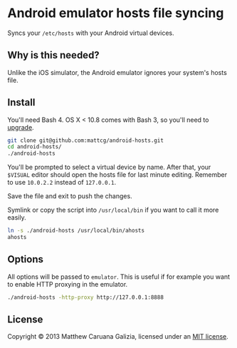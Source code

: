 # Android emulator hosts file syncing #

Syncs your `/etc/hosts` with your Android virtual devices.

## Why is this needed? ##

Unlike the iOS simulator, the Android emulator ignores your system's hosts file.

## Install ##

You'll need Bash 4. OS X < 10.8 comes with Bash 3, so you'll need to [upgrade](http://apple.stackexchange.com/a/24635/28699).

```bash
git clone git@github.com:mattcg/android-hosts.git
cd android-hosts/
./android-hosts
```

You'll be prompted to select a virtual device by name. After that, your `$VISUAL` editor should open the hosts file for last minute editing. Remember to use `10.0.2.2` instead of `127.0.0.1`.

Save the file and exit to push the changes.

Symlink or copy the script into `/usr/local/bin` if you want to call it more easily.

```bash
ln -s ./android-hosts /usr/local/bin/ahosts
ahosts
```

## Options ##

All options will be passed to `emulator`. This is useful if for example you want to enable HTTP proxying in the emulator.

```bash
./android-hosts -http-proxy http://127.0.0.1:8888
```

## License ##

Copyright © 2013 Matthew Caruana Galizia, licensed under an [MIT license](http://mattcg.mit-license.org/).
